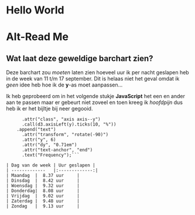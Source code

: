 # Hello World

# Alt-Read Me

## Wat laat deze geweldige barchart zien?

Deze barchart zou *moeten* laten zien hoeveel uur ik per nacht geslapen heb in de week van 11 t/m 17 september. 
Dit is helaas niet het geval omdat ik *geen* idee heb hoe ik de **y**-as moet aanpassen...

Ik heb geprobeerd om in het volgende stukje **JavaScript** het een en ander aan te passen maar er gebeurt niet zoveel en toen kreeg ik *hoofdpijn* dus heb ik er het bijltje bij neer gegooid.

```  g.append("g")
      .attr("class", "axis axis--y")
      .call(d3.axisLeft(y).ticks(10, "%"))
    .append("text")
      .attr("transform", "rotate(-90)")
      .attr("y", 6)
      .attr("dy", "0.71em")
      .attr("text-anchor", "end")
      .text("Frequency");```
      
| Dag van de week | Uur geslapen | 
| -------------   |:-------------:|
| Maandag  |  8.37 uur     |
| Dinsdag  |  8.42 uur     | 
| Woensdag |  9.32 uur     |
| Donderdag|  8.08 uur     |
| Vrijdag  |  9.02 uur     |
| Zaterdag |  9.48 uur     |
| Zondag   |  9.13 uur     |
